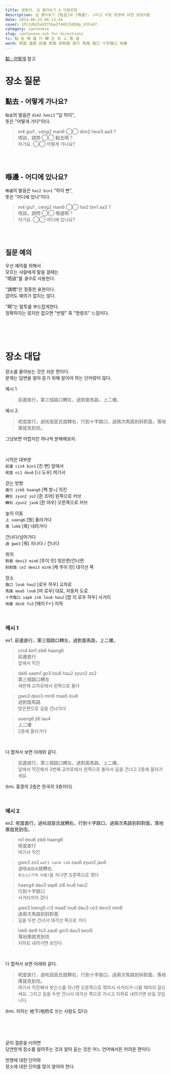 ```yaml
---
title: 광둥어. 길 물어보기 & 이동방향
description: 길 몰어보기 [點去]와 [喺邊]. 그리고 이동 방향에 대한 광둥어들
date: 2024-06-23 06:13:44
cover: 1Pc1dbG5e9If5UwZf4H5J58O0p_U3FoEf
category: cantonese
slug: cantonese-ask-for-directions
tc: 點 去 喺 邊 行 轉 左 右 上 落 過
word: 呢度 邊度 前邊 對面 斜對面 直行 馬路 路口 十字路口 地庫
---
```


[點 : 어떻게](/blog/cantonese-how-and-why-dim) 참고

# 장소 질문

## 點去 - 어떻게 가나요?

`點去`의 발음은 `dim2 heoi3` "딤 허이",  
뜻은 "어떻게 가다"이다.

> m4 giu1 , ceng2 man6 ◯◯ dim2 heoi3 aa3 ?  
> 唔該，請問 ◯◯ 點去啊？  
> 저기요. ◯◯ 어떻게 가나요?

<br><br>

## 喺邊 - 어디에 있나요?

`喺邊`의 발음은 `hai2 bin1` "하이 삔",  
뜻은 "어디에 있나"이다.

> m4 giu1 , ceng2 man6 ◯◯ hai2 bin1 aa3 ?  
> 唔該，請問 ◯◯ 喺邊啊？  
> 저기요. ◯◯ 어디에 있나요?

<br><br>

## 질문 예의

우선 예의를 위해서  
모르는 사람에게 말을 걸때는  
"唔該"를 *필수*로 사용한다.

"請問"은 정중한 표현이다.  
없어도 예의가 없지는 않다.

"啊"는 말투를 부드럽게한다.  
정확하지는 않지만 없으면 "반말" 혹 "명령조" 느낌이다.

<br><br><br>

# 장소 대답

장소를 물어보는 것은 쉬운 편이다.  
문제는 답변을 알아 듣기 위해 알아야 하는 단어량이 많다.

예시 1.

> 前邊直行，第三個路口轉左，過對面馬路，上二樓。

예시 2.

> 呢度直行，過咗屈臣氏就轉右，行到十字路口，過兩次馬路到斜對面，落地庫就見到佢。

그냥보면 어렵지만 하나씩 분해해보자.

<br>

시작은 대부분  
`前邊 cin4 bin1` [친 삔] 앞에서  
`呢度 ni1 dou6` [니 도우] 여기서

걷는 방향  
`直行 zik6 haang6` [쩩 항~] 직진  
`轉左 zyun2 zo2` [쥔 조어] 왼쪽으로 커브  
`轉右 zyun2 jau6` [쥔 야우] 오른쪽으로 커브

높이 이동  
`上 soeng6` [쒕] 올라가다  
`落 lok6` [록] 내려가다

건너다/넘어가다  
`過 gwo3` [꿔] 지나다 / 건너다

위치  
`對面 deoi3 min6` [뚜이 민] 맞은편/건너편  
`斜對面 ce3 deoi3 min6` [체 뚜이 민] 대각선 쪽

장소  
`路口 lou6 hau2` [로우 하우] 교차로  
`馬路 maa5 lou6` [마 로우] 대로, 자동차 도로  
`十字路口 sap6 zi6 lou6 hau2` [썁 지 로우 하우] 사거리  
`地庫 dei6 fu3` [떼이 fㅜ] 지하

<br>

### 예시 1

ex1. 前邊直行，第三個路口轉左，過對面馬路，上二樓。

> cin4 bin1 zik6 haang6  
> 前邊直行  
> 앞에서 직진

> dai6 saam1 go3 lou6 hau2 zyun2 zo2  
> 第三個路口轉左  
> 세번재 교차로에서 왼쪽으로 돌다

> gwo3 deoi3 min6 maa5 lou6  
> 過對面馬路  
> 맞은편으로 길을 건너가다

> soeng6 ji6 lau4  
> 上二樓  
> 2층에 올라가다

<br>

다 합쳐서 보면 아래와 같다.

> 前邊直行，第三個路口轉左，過對面馬路，上二樓。  
> 앞에서 직진해서 3번째 교차로에서 왼쪽으로 돌아서 길을 건너고 2층에 올라가세요.

(tmi. 홍콩의 2층은 한국의 3층이다)

<br>

### 예시 2

ex2. 呢度直行，過咗屈臣氏就轉右，行到十字路口，過兩次馬路到斜對面，落地庫就見到佢。

> ni1 dou6 zik6 haang6  
> 呢度直行  
> 여기서 직진

> gwo3 zo2 `wat1 san4 si6` zau6 zyun2 jau6  
> 過咗`屈臣氏`就轉右  
> `왓슨스(가게 이름)`을 지나면 오른쪽으로 꺾다

> haang4 dau3 sap6 zi6 lou6 hau2  
> 行到十字路口  
> 사거리까지 걷다

> gwo3 loeng5 ci3 maa5 lou6 dau3 ce3 deoi3 min6  
> 過兩次馬路到斜對面  
> 길을 두번 건너서 대각선 쪽으로 가다

> lok6 dei6 fu3 zau6 gin3 dau3 keoi5  
> 落地庫就見到佢  
> 지하로 내려가면 보인다

<br>

다 합쳐서 보면 아래와 같다.

> 呢度直行，過咗屈臣氏就轉右，行到十字路口，過兩次馬路到斜對面，落地庫就見到佢。  
> 여기서 직진해서 왓슨스를 지나면 오른쪽으로 꺾어서 사거리가 나올 때까지 걸으세요. 그리고 길을 두번 건너서 대각선 쪽으로 가시고 지하로 내려가면 보일 것입니다.

(tmi. 지하는 地下/地府로 쓰는 사람도 있다)

<br><br><br>

굳이 결론을 더하면  
당연한게 장소를 알려주는 것과 알아 듣는 것은 어느 언어에서든 어려운 편이다.

방향에 대한 단어와  
장소에 대한 단어를 많이 알아야 한다.

